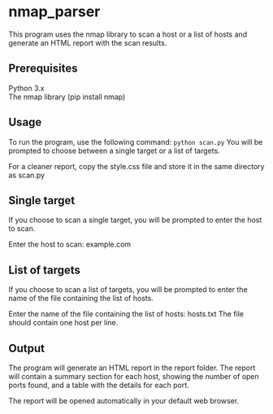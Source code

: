 # nmap_parser

This program uses the nmap library to scan a host or a list of hosts and generate an HTML report with the scan results.

## Prerequisites
Python 3.x <br>
The nmap library (pip install nmap)

## Usage
To run the program, use the following command:
`python scan.py`
You will be prompted to choose between a single target or a list of targets.<br>

For a cleaner report, copy the style.css file and store it in the same directory as scan.py

## Single target
If you choose to scan a single target, you will be prompted to enter the host to scan.

Enter the host to scan: example.com

## List of targets
If you choose to scan a list of targets, you will be prompted to enter the name of the file containing the list of hosts.

Enter the name of the file containing the list of hosts: hosts.txt
The file should contain one host per line.

## Output
The program will generate an HTML report in the report folder. The report will contain a summary section for each host, showing the number of open ports found, and a table with the details for each port.

The report will be opened automatically in your default web browser.
